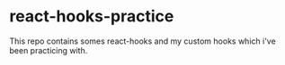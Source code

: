 # react-hooks-practice
This repo contains somes react-hooks and my custom hooks which i've been practicing with. 
